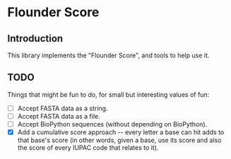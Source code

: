 # Flounder Score

## Introduction

This library implements the "Flounder Score", and tools to help use it.

## TODO

Things that might be fun to do, for small but interesting values of fun:

- [ ] Accept FASTA data as a string.
- [ ] Accept FASTA data as a file.
- [ ] Accept BioPython sequences (without depending on BioPython).
- [X] Add a cumulative score approach -- every letter a base can hit adds to
      that base's score (in other words, given a base, use its score and
      also the score of every IUPAC code that relates to it).

[//]: # (README.md ends here)
